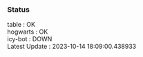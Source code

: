 ### Status


table : OK  
hogwarts : OK  
icy-bot : DOWN  
Latest Update : 2023-10-14 18:09:00.438933
